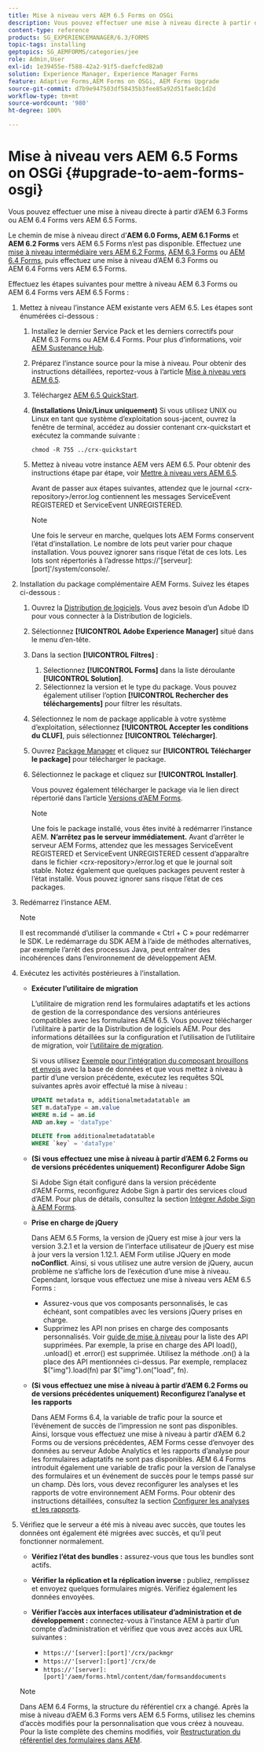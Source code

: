 ```yaml
---
title: Mise à niveau vers AEM 6.5 Forms on OSGi
description: Vous pouvez effectuer une mise à niveau directe à partir d’AEM 6.1 Forms, AEM 6.2 Forms et LiveCycle ES4 SP1 vers AEM 6.3 Forms.
content-type: reference
products: SG_EXPERIENCEMANAGER/6.3/FORMS
topic-tags: installing
geptopics: SG_AEMFORMS/categories/jee
role: Admin,User
exl-id: 1e39455e-f588-42a2-91f5-daefcfed82a0
solution: Experience Manager, Experience Manager Forms
feature: Adaptive Forms,AEM Forms on OSGi, AEM Forms Upgrade
source-git-commit: d7b9e947503df58435b3fee85a92d51fae8c1d2d
workflow-type: tm+mt
source-wordcount: '980'
ht-degree: 100%

---
```


# Mise à niveau vers AEM 6.5 Forms on OSGi {#upgrade-to-aem-forms-osgi}

Vous pouvez effectuer une mise à niveau directe à partir d’AEM 6.3 Forms ou AEM 6.4 Forms vers AEM 6.5 Forms.

Le chemin de mise à niveau direct d’**AEM 6.0 Forms, AEM 6.1 Forms** et **AEM 6.2 Forms** vers AEM 6.5 Forms n’est pas disponible. Effectuez une [mise à niveau intermédiaire vers AEM 6.2 Forms](https://helpx.adobe.com/fr/experience-manager/6-2/forms/using/upgrade.html), [AEM 6.3 Forms](https://helpx.adobe.com/fr/experience-manager/6-3/forms/using/upgrade.html) ou [AEM 6.4 Forms](/help/forms/using/upgrade.md), puis effectuez une mise à niveau d’AEM 6.3 Forms ou AEM 6.4 Forms vers AEM 6.5 Forms.

Effectuez les étapes suivantes pour mettre à niveau AEM 6.3 Forms ou AEM 6.4 Forms vers AEM 6.5 Forms :

1. Mettez à niveau l’instance AEM existante vers AEM 6.5. Les étapes sont énumérées ci-dessous :

   1. Installez le dernier Service Pack et les derniers correctifs pour AEM 6.3 Forms ou AEM 6.4 Forms. Pour plus d’informations, voir [AEM Sustenance Hub](https://experienceleague.adobe.com/docs/experience-manager-release-information/aem-release-updates/aem-releases-updates.html?lang=fr).
   1. Préparez l’instance source pour la mise à niveau. Pour obtenir des instructions détaillées, reportez-vous à l’article [Mise à niveau vers AEM 6.5](/help/sites-deploying/upgrade.md).
   1. Téléchargez [AEM 6.5 QuickStart](/help/sites-deploying/deploy.md#getting%20the%20software).
   1. **(Installations Unix/Linux uniquement)** Si vous utilisez UNIX ou Linux en tant que système d’exploitation sous-jacent, ouvrez la fenêtre de terminal, accédez au dossier contenant crx-quickstart et exécutez la commande suivante :

      `chmod -R 755 ../crx-quickstart`

   1. Mettez à niveau votre instance AEM vers AEM 6.5. Pour obtenir des instructions étape par étape, voir [Mettre à niveau vers AEM 6.5](/help/sites-deploying/upgrade.md).

      Avant de passer aux étapes suivantes, attendez que le journal &lt;crx-repository>/error.log contiennent les messages ServiceEvent REGISTERED et ServiceEvent UNREGISTERED.

      >[!NOTE]
      >
      >Une fois le serveur en marche, quelques lots AEM Forms conservent l’état d’installation. Le nombre de lots peut varier pour chaque installation. Vous pouvez ignorer sans risque l’état de ces lots. Les lots sont répertoriés à l’adresse https://&#39;[serveur]:[port]&#39;/system/console/.

1. Installation du package complémentaire AEM Forms. Suivez les étapes ci-dessous :

   1. Ouvrez la [Distribution de logiciels](https://experience.adobe.com/downloads). Vous avez besoin d’un Adobe ID pour vous connecter à la Distribution de logiciels.
   1. Sélectionnez **[!UICONTROL Adobe Experience Manager]** situé dans le menu d’en-tête.
   1. Dans la section **[!UICONTROL Filtres]** :
      1. Sélectionnez **[!UICONTROL Forms]** dans la liste déroulante **[!UICONTROL Solution]**.
      1. Sélectionnez la version et le type du package. Vous pouvez également utiliser l’option **[!UICONTROL Rechercher des téléchargements]** pour filtrer les résultats.
   1. Sélectionnez le nom de package applicable à votre système d’exploitation, sélectionnez **[!UICONTROL Accepter les conditions du CLUF]**, puis sélectionnez **[!UICONTROL Télécharger]**.
   1. Ouvrez [Package Manager](https://experienceleague.adobe.com/docs/experience-manager-65/administering/contentmanagement/package-manager.html?lang=fr) et cliquez sur **[!UICONTROL Télécharger le package]** pour télécharger le package.
   1. Sélectionnez le package et cliquez sur **[!UICONTROL Installer]**.

      Vous pouvez également télécharger le package via le lien direct répertorié dans l’article [Versions d’AEM Forms](https://experienceleague.adobe.com/docs/experience-manager-release-information/aem-release-updates/forms-updates/aem-forms-releases.html?lang=fr).

      >[!NOTE]
      >
      >Une fois le package installé, vous êtes invité à redémarrer l’instance AEM. **N’arrêtez pas le serveur immédiatement.** Avant d’arrêter le serveur AEM Forms, attendez que les messages ServiceEvent REGISTERED et ServiceEvent UNREGISTERED cessent d’apparaître dans le fichier &lt;crx-repository>/error.log et que le journal soit stable. Notez également que quelques packages peuvent rester à l’état installé. Vous pouvez ignorer sans risque l’état de ces packages.

1. Redémarrez l’instance AEM.

   >[!NOTE]
   >
   >Il est recommandé d’utiliser la commande « Ctrl + C » pour redémarrer le SDK. Le redémarrage du SDK AEM à l’aide de méthodes alternatives, par exemple l’arrêt des processus Java, peut entraîner des incohérences dans l’environnement de développement AEM.

1. Exécutez les activités postérieures à l’installation.

   * **Exécuter l’utilitaire de migration**

     L’utilitaire de migration rend les formulaires adaptatifs et les actions de gestion de la correspondance des versions antérieures compatibles avec les formulaires AEM 6.5. Vous pouvez télécharger l’utilitaire à partir de la Distribution de logiciels AEM. Pour des informations détaillées sur la configuration et l’utilisation de l’utilitaire de migration, voir [l’utilitaire de migration](../../forms/using/migration-utility.md).

     Si vous utilisez [Exemple pour l’intégration du composant brouillons et envois](https://helpx.adobe.com/fr/experience-manager/6-3/forms/using/integrate-draft-submission-database.html) avec la base de données et que vous mettez à niveau à partir d’une version précédente, exécutez les requêtes SQL suivantes après avoir effectué la mise à niveau :

     ```sql
     UPDATE metadata m, additionalmetadatatable am
     SET m.dataType = am.value
     WHERE m.id = am.id
     AND am.key = 'dataType'
     ```

     ```sql
     DELETE from additionalmetadatatable
     WHERE `key` = 'dataType'
     ```

   * **(Si vous effectuez une mise à niveau à partir d’AEM 6.2 Forms ou de versions précédentes uniquement) Reconfigurer Adobe Sign**

     Si Adobe Sign était configuré dans la version précédente d’AEM Forms, reconfigurez Adobe Sign à partir des services cloud d’AEM. Pour plus de détails, consultez la section [Intégrer Adobe Sign à AEM Forms](../../forms/using/adobe-sign-integration-adaptive-forms.md).

   * **Prise en charge de jQuery**

     Dans AEM 6.5 Forms, la version de jQuery est mise à jour vers la version 3.2.1 et la version de l’interface utilisateur de jQuery est mise à jour vers la version 1.12.1. AEM Form utilise JQuery en mode **noConflict**. Ainsi, si vous utilisez une autre version de jQuery, aucun problème ne s’affiche lors de l’exécution d’une mise à niveau. Cependant, lorsque vous effectuez une mise à niveau vers AEM 6.5 Forms :

      * Assurez-vous que vos composants personnalisés, le cas échéant, sont compatibles avec les versions jQuery prises en charge.
      * Supprimez les API non prises en charge des composants personnalisés. Voir [guide de mise à niveau](https://jquery.com/upgrade-guide/3.0/) pour la liste des API supprimées. Par exemple, la prise en charge des API load(), .unload() et .error() est supprimée. Utilisez la méthode .on() à la place des API mentionnées ci-dessus. Par exemple, remplacez $(&quot;img&quot;).load(fn) par $(&quot;img&quot;).on(&quot;load&quot;, fn).

   * **(Si vous effectuez une mise à niveau à partir d’AEM 6.2 Forms ou de versions précédentes uniquement) Reconfigurez l’analyse et les rapports**

     Dans AEM Forms 6.4, la variable de trafic pour la source et l’événement de succès de l’impression ne sont pas disponibles. Ainsi, lorsque vous effectuez une mise à niveau à partir d’AEM 6.2 Forms ou de versions précédentes, AEM Forms cesse d’envoyer des données au serveur Adobe Analytics et les rapports d’analyse pour les formulaires adaptatifs ne sont pas disponibles. AEM 6.4 Forms introduit également une variable de trafic pour la version de l’analyse des formulaires et un événement de succès pour le temps passé sur un champ. Dès lors, vous devez reconfigurer les analyses et les rapports de votre environnement AEM Forms. Pour obtenir des instructions détaillées, consultez la section [Configurer les analyses et les rapports](../../forms/using/configure-analytics-forms-documents.md).

1. Vérifiez que le serveur a été mis à niveau avec succès, que toutes les données ont également été migrées avec succès, et qu’il peut fonctionner normalement.

   * **Vérifiez l’état des bundles :** assurez-vous que tous les bundles sont actifs.
   * **Vérifier la réplication et la réplication inverse :** publiez, remplissez et envoyez quelques formulaires migrés. Vérifiez également les données envoyées.
   * **Vérifier l’accès aux interfaces utilisateur d’administration et de développement :** connectez-vous à l’instance AEM à partir d’un compte d’administration et vérifiez que vous avez accès aux URL suivantes :

      * `https://'[server]:[port]'/crx/packmgr`
      * `https://'[server]:[port]'/crx/de`
      * `https://'[server]:[port]'/aem/forms.html/content/dam/formsanddocuments`

   >[!NOTE]
   >
   >Dans AEM 6.4 Forms, la structure du référentiel crx a changé. Après la mise à niveau d’AEM 6.3 Forms vers AEM 6.5 Forms, utilisez les chemins d’accès modifiés pour la personnalisation que vous créez à nouveau. Pour la liste complète des chemins modifiés, voir [Restructuration du référentiel des formulaires dans AEM](/help/sites-deploying/forms-repository-restructuring-in-aem-6-5.md).
